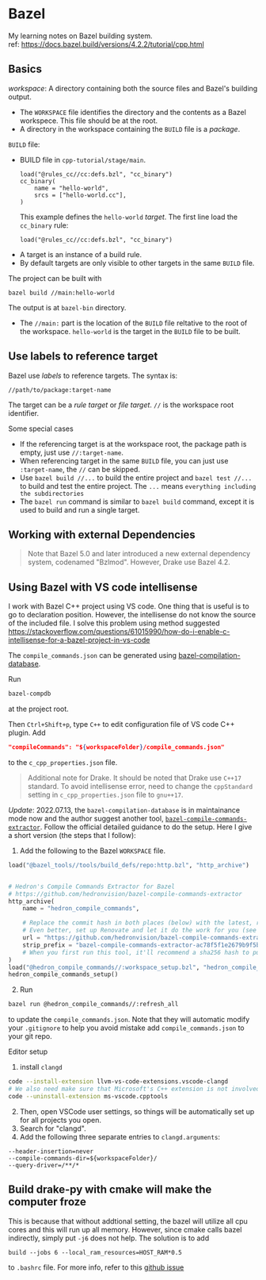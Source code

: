 # Bazel
My learning notes on Bazel building system.\
ref: https://docs.bazel.build/versions/4.2.2/tutorial/cpp.html

## Basics
*workspace*: A directory containing both the source files and Bazel's building output. 
- The `WORKSPACE` file identifies the directory and the contents as a Bazel workspece. This file should be at the root.
- A directory in the workspace containing the `BUILD` file is a *package*.

`BUILD` file:
- BUILD file in `cpp-tutorial/stage/main`.
  ```bazel
  load("@rules_cc//cc:defs.bzl", "cc_binary")
  cc_binary(
      name = "hello-world",
      srcs = ["hello-world.cc"],
  )
  ```
  This example defines the `hello-world` *target*.
  The first line load the `cc_binary` rule:
  ```
  load("@rules_cc//cc:defs.bzl", "cc_binary")
  ```
- A target is an instance of a build rule.
- By default targets are only visible to other targets in the same `BUILD` file.

The project can be built with
```
bazel build //main:hello-world
```
The output is at `bazel-bin` directory.
- The `//main:` part is the location of the `BUILD` file reltative to the root of the workspace. `hello-world` is the target in the `BUILD` file to be built.
  
## Use labels to reference target

Bazel use *labels* to reference targets. The syntax is:
```
//path/to/package:target-name
```
The target can be a *rule target* or *file target*. `//` is the workspace root identifier.

Some special cases
- If the referencing target is at the workspace root, the package path is empty, just use `//:target-name`.
- When referencing target in the same `BUILD` file, you can just use `:target-name`, the `//` can be skipped.
- Use `bazel build //...` to build the entire project and `bazel test //...` to build and test the entire project. The `...` means `everything including the subdirectories`
- The  `bazel run` command is similar to `bazel build` command, except it is used to build and run a single target.

## Working with external Dependencies
> Note that Bazel 5.0 and later introduced a new external dependency system, codenamed "Bzlmod". However, Drake use Bazel 4.2.

## Using Bazel with VS code intellisense
I work with Bazel C++ project using VS code. One thing that is useful is to go to declaration position. However, the intellisense do not know the source of the included file. I solve this problem using method suggested https://stackoverflow.com/questions/61015990/how-do-i-enable-c-intellisense-for-a-bazel-project-in-vs-code

The `compile_commands.json` can be generated using [bazel-compilation-database](https://github.com/grailbio/bazel-compilation-database). 

Run
```zsh
bazel-compdb
```
at the project root.

Then `Ctrl+Shift+p`, type `C++` to edit configuration file of VS code C++ plugin. Add 
```json
"compileCommands": "${workspaceFolder}/compile_commands.json"
```
to the `c_cpp_properties.json` file.

> Additional note for Drake. It should be noted that Drake use `C++17` standard. To avoid intellisense error, need to change the `cppStandard` setting in `c_cpp_properties.json` file to `gnu++17`.

*Update*: 2022.07.13, the `bazel-compilation-database` is in maintainance mode now and the author suggest another tool, [`bazel-compile-commands-extractor`](https://github.com/hedronvision/bazel-compile-commands-extractor).
Follow the official detailed guidance to do the setup. Here I give a short version (the steps that I follow):
1. Add the following to the Bazel `WORKSPACE` file.
```python
load("@bazel_tools//tools/build_defs/repo:http.bzl", "http_archive")


# Hedron's Compile Commands Extractor for Bazel
# https://github.com/hedronvision/bazel-compile-commands-extractor
http_archive(
    name = "hedron_compile_commands",

    # Replace the commit hash in both places (below) with the latest, rather than using the stale one here.
    # Even better, set up Renovate and let it do the work for you (see "Suggestion: Updates" in the README).
    url = "https://github.com/hedronvision/bazel-compile-commands-extractor/archive/ac78f5f1e2679b9f5b62eeae33055ede355672e6.tar.gz",
    strip_prefix = "bazel-compile-commands-extractor-ac78f5f1e2679b9f5b62eeae33055ede355672e6",
    # When you first run this tool, it'll recommend a sha256 hash to put here with a message like: "DEBUG: Rule 'hedron_compile_commands' indicated that a canonical reproducible form can be obtained by modifying arguments sha256 = ..."
)
load("@hedron_compile_commands//:workspace_setup.bzl", "hedron_compile_commands_setup")
hedron_compile_commands_setup()
```

2. Run 
```zsh
bazel run @hedron_compile_commands//:refresh_all
```
to update the `compile_commands.json`. Note that they will automatic modify your `.gitignore` to help you avoid mistake add `compile_commands.json` to your git repo.

Editor setup

1. install `clangd`
```zsh
code --install-extension llvm-vs-code-extensions.vscode-clangd
# We also need make sure that Microsoft's C++ extension is not involved and interfering.
code --uninstall-extension ms-vscode.cpptools
```
2. Then, open VSCode user settings, so things will be automatically set up for all projects you open.
3. Search for "clangd".
4. Add the following three separate entries to `clangd.arguments`:
```
--header-insertion=never
--compile-commands-dir=${workspaceFolder}/
--query-driver=/**/*
```



## Build drake-py with cmake will make the computer froze
This is because that without addtional setting, the bazel will utilize all cpu cores and this will run up all memory. However, since cmake calls bazel indirectly, simply put `-j6` does not help. The solution is to add 
```
build --jobs 6 --local_ram_resources=HOST_RAM*0.5
```
to `.bashrc` file.
For more info, refer to this [github issue](https://github.com/tensorflow/models/issues/195)

